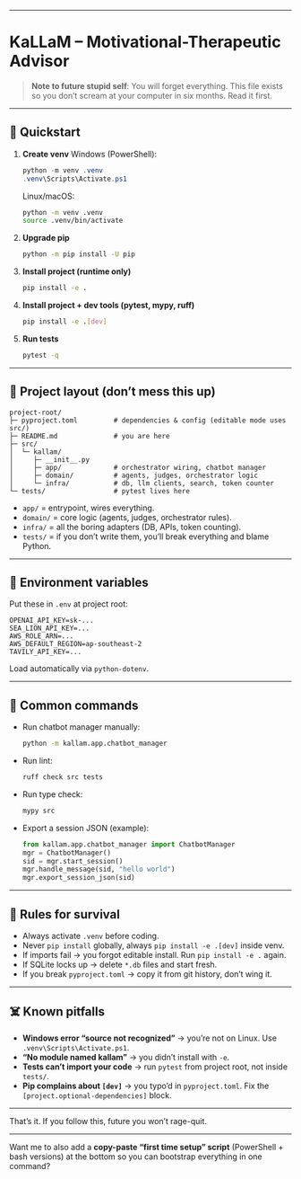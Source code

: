 
---

# KaLLaM – Motivational-Therapeutic Advisor

> **Note to future stupid self**: You will forget everything. This file exists so you don’t scream at your computer in six months. Read it first.

---

## 🚀 Quickstart

1. **Create venv**
   Windows (PowerShell):

   ```powershell
   python -m venv .venv
   .venv\Scripts\Activate.ps1
   ```

   Linux/macOS:

   ```bash
   python -m venv .venv
   source .venv/bin/activate
   ```

2. **Upgrade pip**

   ```bash
   python -m pip install -U pip
   ```

3. **Install project (runtime only)**

   ```bash
   pip install -e .
   ```

4. **Install project + dev tools (pytest, mypy, ruff)**

   ```bash
   pip install -e .[dev]
   ```

5. **Run tests**

   ```bash
   pytest -q
   ```

---

## 📂 Project layout (don’t mess this up)

```
project-root/
├─ pyproject.toml         # dependencies & config (editable mode uses src/)
├─ README.md              # you are here
├─ src/
│  └─ kallam/
│     ├─ __init__.py
│     ├─ app/             # orchestrator wiring, chatbot manager
│     ├─ domain/          # agents, judges, orchestrator logic
│     └─ infra/           # db, llm clients, search, token counter
└─ tests/                 # pytest lives here
```

* `app/` = entrypoint, wires everything.
* `domain/` = core logic (agents, judges, orchestrator rules).
* `infra/` = all the boring adapters (DB, APIs, token counting).
* `tests/` = if you don’t write them, you’ll break everything and blame Python.

---

## 🔑 Environment variables

Put these in `.env` at project root:

```
OPENAI_API_KEY=sk-...
SEA_LION_API_KEY=...
AWS_ROLE_ARN=...
AWS_DEFAULT_REGION=ap-southeast-2
TAVILY_API_KEY=...
```

Load automatically via `python-dotenv`.

---

## 🧪 Common commands

* Run chatbot manager manually:

  ```bash
  python -m kallam.app.chatbot_manager
  ```

* Run lint:

  ```bash
  ruff check src tests
  ```

* Run type check:

  ```bash
  mypy src
  ```

* Export a session JSON (example):

  ```python
  from kallam.app.chatbot_manager import ChatbotManager
  mgr = ChatbotManager()
  sid = mgr.start_session()
  mgr.handle_message(sid, "hello world")
  mgr.export_session_json(sid)
  ```

---

## 🧹 Rules for survival

* Always activate `.venv` before coding.
* Never `pip install` globally, always `pip install -e .[dev]` inside venv.
* If imports fail → you forgot editable install. Run `pip install -e .` again.
* If SQLite locks up → delete `*.db` files and start fresh.
* If you break `pyproject.toml` → copy it from git history, don’t wing it.

---

## ☠️ Known pitfalls

* **Windows error “source not recognized”** → you’re not on Linux. Use `.venv\Scripts\Activate.ps1`.
* **“No module named kallam”** → you didn’t install with `-e`.
* **Tests can’t import your code** → run `pytest` from project root, not inside `tests/`.
* **Pip complains about `[dev]`** → you typo’d in `pyproject.toml`. Fix the `[project.optional-dependencies]` block.

---

That’s it. If you follow this, future you won’t rage-quit.

---

Want me to also add a **copy-paste “first time setup” script** (PowerShell + bash versions) at the bottom so you can bootstrap everything in one command?
